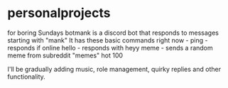 # personalprojects
 for boring Sundays
botmank is a discord bot that responds to messages starting with "mank"
It has these basic commands right now - 
ping  - responds if online
hello - responds with heyy
meme  - sends a random meme from subreddit "memes" hot 100

I'll be gradually adding music, role management, quirky replies and other functionality.
